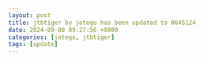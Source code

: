 ```yaml
---
layout: post
title: jtbtiger by jotego has been updated to 0645124
date: 2024-09-08 09:27:56 +0000
categories: [jotego, jtbtiger]
tags: [update]
---
```


